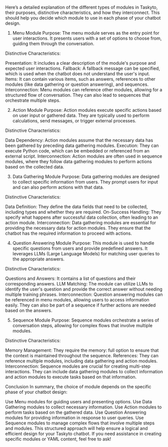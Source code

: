 Here’s a detailed explanation of the different types of modules in Taskyto, their purposes, distinctive characteristics, and how they interconnect. This should help you decide which module to use in each phase of your chatbot design.

1. Menu Module
Purpose: The menu module serves as the entry point for user interactions. It presents users with a set of options to choose from, guiding them through the conversation.

Distinctive Characteristics:

Presentation: It includes a clear description of the module's purpose and expected user interactions.
Fallback: A fallback message can be specified, which is used when the chatbot does not understand the user's input.
Items: It can contain various items, such as answers, references to other modules (like data gathering or question answering), and sequences.
Interconnection: Menu modules can reference other modules, allowing for a structured flow of conversation. They can also lead to sequences that orchestrate multiple steps.

2. Action Module
Purpose: Action modules execute specific actions based on user input or gathered data. They are typically used to perform calculations, send messages, or trigger external processes.

Distinctive Characteristics:

Data Dependency: Action modules assume that the necessary data has been gathered by preceding data gathering modules.
Execution: They can execute Python code, which can be embedded or referenced from an external script.
Interconnection: Action modules are often used in sequence modules, where they follow data gathering modules to perform actions based on the collected data.

3. Data Gathering Module
Purpose: Data gathering modules are designed to collect specific information from users. They prompt users for input and can also perform actions with that data.

Distinctive Characteristics:

Data Definition: They define the data fields that need to be collected, including types and whether they are required.
On-Success Handling: They specify what happens after successful data collection, often leading to an action module.
Interconnection: Data gathering modules are essential for providing the necessary data for action modules. They ensure that the chatbot has the required information to proceed with actions.

4. Question Answering Module
Purpose: This module is used to handle specific questions from users and provide predefined answers. It leverages LLMs (Large Language Models) for matching user queries to the appropriate answers.

Distinctive Characteristics:

Questions and Answers: It contains a list of questions and their corresponding answers.
LLM Matching: The module can utilize LLMs to identify the user's question and provide the correct answer without needing multiple training phrases.
Interconnection: Question answering modules can be referenced in menu modules, allowing users to access information easily. They can also be part of a sequence if further actions are needed based on the answers.

5. Sequence Module
Purpose: Sequence modules orchestrate a series of conversation steps, allowing for complex flows that involve multiple modules.

Distinctive Characteristics:

Memory Management: They require the memory: full option to ensure that the context is maintained throughout the sequence.
References: They can reference multiple modules, including data gathering and action modules.
Interconnection: Sequence modules are crucial for creating multi-step interactions. They can include data gathering modules to collect information and action modules to execute tasks based on that information.

Conclusion
In summary, the choice of module depends on the specific phase of your chatbot design:

Use Menu modules for guiding users and presenting options.
Use Data Gathering modules to collect necessary information.
Use Action modules to perform tasks based on the gathered data.
Use Question Answering modules for providing information in response to user queries.
Use Sequence modules to manage complex flows that involve multiple steps and modules.
This structured approach will help ensure a logical and efficient design for your Taskyto chatbot. If you need assistance in creating specific modules or YAML content, feel free to ask!